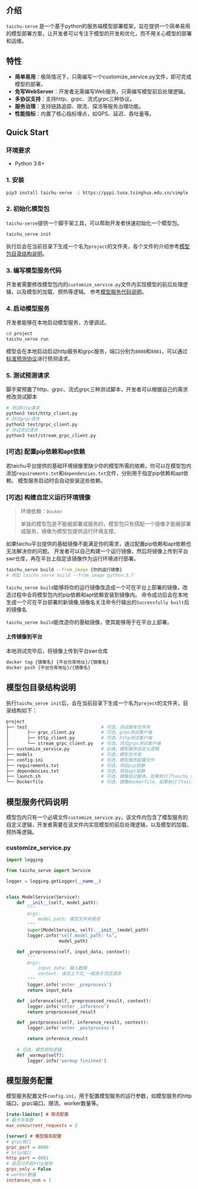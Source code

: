 ## 介绍

`taichu-serve` 是一个基于python的服务端模型部署框架，旨在提供一个简单易用的模型部署方案，让开发者可以专注于模型的开发和优化，而不用关心模型的部署和运维。

## 特性

-   **简单易用**：极简情况下，只需编写一个customize_service.py文件，即可完成模型的部署。
-   **免写WebServer**：开发者无需编写Web服务，只需编写模型前后处理逻辑。
-   **多协议支持**：支持http、grpc、流式grpc三种协议。
-   **服务治理**：支持链路追踪、限流、探活等服务治理功能。
-   **性能指标**：内置了核心指标埋点，如QPS、延迟、吞吐量等。


## Quick Start

### 环境要求
-   Python 3.6+

### 1. 安装

```bash
pip3 install taichu-serve -i https://pypi.tuna.tsinghua.edu.cn/simple
```

### 2. 初始化模型包
`taichu-serve`提供一个脚手架工具，可以帮助开发者快速初始化一个模型包。
```bash
taichu_serve init
```
执行后会在当前目录下生成一个名为`project`的文件夹，各个文件的介绍参考[模型包目录结构说明](#模型包目录结构说明)。
### 3. 编写模型服务代码
开发者需要修改模型包内的`customize_service.py`文件内实现模型的前后处理逻辑，以及模型的加载、预热等逻辑。
参考[模型服务代码说明](#模型服务代码说明)。
### 4. 启动模型服务
开发者能够在本地启动模型服务，方便调试。
```bash
cd project
taichu_serve run
```
模型会在本地启动启动http服务和grpc服务，端口分别为`8080`和`8081`，可以通过[标准预测协议](https://github.com/kserve/kserve/tree/master/docs/predict-api/v2)进行预测请求。

### 5. 测试预测请求
脚手架预置了http、grpc、流式grpc三种测试脚本，开发者可以根据自己的需求修改测试脚本
```bash
# 测试http请求
python3 test/http_client.py
# 测试grpc请求
python3 test/grpc_client.py
# 测试流式请求
python3 test/stream_grpc_client.py
```

### [可选] 配置pip依赖和apt依赖
若taichu平台提供的基础环境镜像里缺少你的模型所需的依赖，你可以在模型包内添加`requirements.txt`和`dependencies.txt`文件，分别用于指定pip依赖和apt依赖。
模型服务启动时会自动安装这些依赖。

### [可选] 构建自定义运行环境镜像
>环境依赖：`Docker`
> 
>单独的模型包是不能被部署成服务的，模型包只有搭配一个镜像才能被部署成服务，镜像为模型包提供运行环境支撑。

如果taichu平台提供的基础镜像不能满足你的需求，通过配置pip依赖和apt依赖也无法解决你的问题。
开发者可以自己构建一个运行镜像，然后将镜像上传到平台swr仓库，再在平台上指定该镜像作为运行环境进行部署。
```bash
taichu_serve build --from_image {你的运行镜像} 
# 例如 taichu_serve build --from_image python:3.7
```
`taichu_serve build`能够将你的运行镜像改造成一个可在平台上部署的镜像，改造过程中会将模型包内的pip依赖和apt依赖安装到镜像内。
命令成功后会在本地生成一个可在平台部署的新镜像,镜像名关注命令行输出的`Successfully built`后的镜像名

`taichu_serve build`能改造你的基础镜像，使其能够用于在平台上部署。

#### 上传镜像到平台
本地测试完毕后，将镜像上传到平台swr仓库
```bash
docker tag {镜像名} {平台仓库地址}/{镜像名}
docker push {平台仓库地址}/{镜像名}
```

## 模型包目录结构说明
执行`taichu_serve init`后，会在当前目录下生成一个名为`project`的文件夹，目录结构如下：
```bash
project
├── test                            # 可选，测试脚本文件夹
│       ├── grpc_client.py          # 可选，grpc测试客户端
│       ├── http_client.py          # 可选，http测试客户端
│       └── stream_grpc_client.py   # 可选，流式grpc测试客户端
├── customize_service.py            # 必填，模型服务自定义逻辑
├── models                          # 可选，模型文件夹
├── config.ini                      # 可选，模型服务配置文件
├── requirements.txt                # 可选，项目pip依赖
├── dependencies.txt                # 可选，项目apt依赖
├── launch.sh                       # 可选，镜像启动脚本。如果执行了taichu_serve build，会生成该文件，除非有特殊需求，否则不需要修改该文件
└── Dockerfile                      # 可选，镜像dockerfile。如果执行了taichu_serve build，会生成该文件，如有特殊需求，请基于该文件自行构建部署镜像
```

## 模型服务代码说明 
模型包内只有一个必填文件`customize_service.py`，该文件内包含了模型服务的自定义逻辑，开发者需要在该文件内实现模型的前后处理逻辑，以及模型的加载、预热等逻辑。

### customize_service.py
```python
import logging

from taichu_serve import Service

logger = logging.getLogger(__name__)


class ModelService(Service):
    def __init__(self, model_path):
        """
        Args:
            model_path: 模型文件夹路径
        """
        super(ModelService, self).__init__(model_path)
        logger.info("self.model_path: %s",
                    model_path)

    def _preprocess(self, input_data, context):
        """
        Args:
            input_data: 输入数据
            context: 请求上下文,一般用于流式请求
        """   
        logger.info('enter _preprocess')
        return input_data

    def _inference(self, preprocessed_result, context):
        logger.info('enter _inference')        
        return preprocessed_result

    def _postprocess(self, inference_result, context):
        logger.info('enter _postprocess')

        return inference_result
    
    # 可选，模型预热逻辑
    def _warmup(self):
        logger.info('warmup finished')
```

## 模型服务配置
模型服务配置文件`config.ini`，用于配置模型服务的运行参数，如模型服务的http端口、grpc端口、限流、worker数量等。
```ini
[rate-limiter] # 限流配置
# 最大并发数
max_concurrent_requests = 2

[server] # 模型服务配置
# grpc端口
grpc_port = 8080
# http端口
http_port = 8081 
# 是否只开启http服务
grpc_only = False
# worker数量
instances_num = 1 
```
